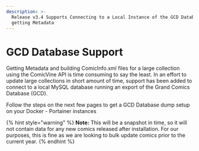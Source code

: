 ```yaml
---
description: >-
  Release v3.4 Supports Connecting to a Local Instance of the GCD Database for
  getting Metadata
---
```


# GCD Database Support

Getting Metadata and building ComicInfo.xml files for a large collection using the ComicVine API is time consuming to say the least. In an effort to update large collections in short amount of time, support has been added to connect to a local MySQL database running an export of the Grand Comics Database (GCD).

Follow the steps on the next few pages to get a GCD Database dump setup on your Docker - Portainer instances

{% hint style="warning" %}
**Note:** This will be a snapshot in time, so it will not contain data for any new comics released after installation. For our purposes, this is fine as we are looking to bulk update comics prior to the current year.
{% endhint %}

